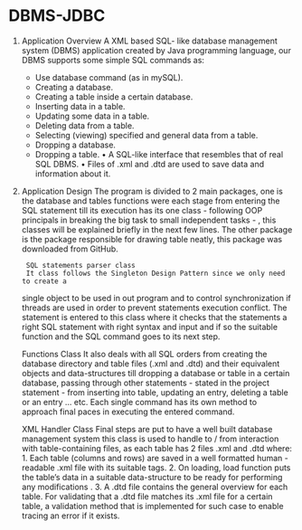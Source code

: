 # DBMS-JDBC

1. Application Overview
	A XML based SQL- like database management system (DBMS) application
	created by Java programming language, our DBMS supports some simple SQL
	commands as:
	- Use database command (as in mySQL).
	- Creating a database.
	- Creating a table inside a certain database.
	- Inserting data in a table.
	- Updating some data in a table.
	- Deleting data from a table.
	- Selecting (viewing) specified and general data from a table.
	- Dropping a database.
	- Dropping a table.
     • A SQL-like interface that resembles that of real SQL DBMS.
     • Files of .xml and .dtd are used to save data and information about it.

2. Application Design
	The program is divided to 2 main packages, one is the database and tables
	functions were each stage from entering the SQL statement till its execution has its one
	class - following OOP principals in breaking the big task to small independent tasks - ,
	this classes will be explained briefly in the next few lines. The other package is the
	package responsible for drawing table neatly, this package was downloaded from
	GitHub.

        SQL statements parser class
        It class follows the Singleton Design Pattern since we only need to create a
	single object to be used in out program and to control synchronization if threads are
	used in order to prevent statements execution conflict.
	The statement is entered to this class where it checks that the statements a right
	SQL statement with right syntax and input and if so the suitable function and the SQL
	command goes to its next step.

	Functions Class
	It also deals with all SQL orders from creating the database directory and table
	files (.xml and .dtd) and their equivalent objects and data-structures till dropping a
	database or table in a certain database, passing through other statements - stated in the
	project statement - from inserting into table, updating an entry, deleting a table or an
	entry ... etc.
	Each single command has its own method to approach final paces in executing
	the entered command.

	XML Handler Class
	Final steps are put to have a well built database management system this class is
	used to handle to / from interaction with table-containing files, as each table has 2
	files .xml and .dtd where:
		1. Each table (columns and rows) are saved in a well formatted human -
		readable .xml file with its suitable tags.
		2. On loading, load function puts the table’s data in a suitable data-structure to
		be ready for performing any modifications .
		3. A .dtd file contains the general overview for each table.
		For validating that a .dtd file matches its .xml file for a certain table, a validation method
		that is implemented for such case to enable tracing an error if it exists.

